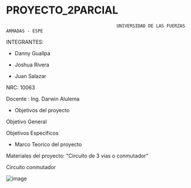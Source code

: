 # PROYECTO_2PARCIAL
                                              UNIVERSIDAD DE LAS FUERZAS ARMADAS - ESPE

INTEGRANTES:

* Danny Guallpa

* Joshua Rivera

* Juan Salazar

NRC: 10063

Docente : Ing. Darwin Alulema

* Objetivos del proyecto

Objetivo General



Objetivos Especificos

* Marco Teoríco del proyecto 

Materiales del proyecto: "Circuito de 3 vias o conmutador" 



Circuito conmutador 

![image](https://user-images.githubusercontent.com/116821649/211702284-95e71993-e516-4c21-b35c-e6bae5911743.png)





